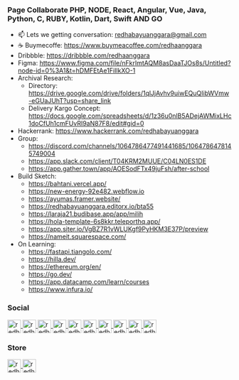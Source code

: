 ### Page Collaborate PHP, NODE, React, Angular, Vue, Java, Python, C, RUBY, Kotlin, Dart, Swift AND GO

- 📫 Lets we getting conversation: redhabayuanggara@gmail.com
- ☕️ Buymecoffe: https://www.buymeacoffee.com/redhaanggara
- Dribbble: https://dribbble.com/redhaanggara
- Figma: https://www.figma.com/file/nFkrImtAQM8asDaaTJOs8s/Untitled?node-id=0%3A1&t=hDMFEtAe1FiIlkXO-1
- Archival Research: 
	- Directory: https://drive.google.com/drive/folders/1qlJjAvhv9uiwEQuQIibWVmw-eGUaJUhT?usp=share_link
	- Delivery Kargo Concept: https://docs.google.com/spreadsheets/d/1z36u0nlB5ADejAWMixLHc1doCfUh1cmFUvRI9aN87F8/edit#gid=0 
- Hackerrank: https://www.hackerrank.com/redhabayuanggara
- Group:
	- https://discord.com/channels/1064786477491441685/1064786478145749004
	- https://app.slack.com/client/T04KRM2MUUE/C04LN0ES1DE
	- https://app.gather.town/app/AOESodFTx49juFsh/after-school
- Build Sketch: 
	- https://bahtani.vercel.app/ 
	- https://new-energy-92e482.webflow.io
	- https://ayumas.framer.website/
	- https://redhabayuanggara.editorx.io/bta55
	- https://laraja21.budibase.app/app/milih
	- https://hola-template-6s8kkr.teleporthq.app/
	- https://app.siter.io/VgBZ7R1vWLUKgf9PyHKM3E37P/preview
	- https://nameit.squarespace.com/
- On Learning:
	- https://fastapi.tiangolo.com/
	- https://hilla.dev/ 
	- https://ethereum.org/en/
	- https://go.dev/
	- https://app.datacamp.com/learn/courses
	- https://www.infura.io/
<h3 align="left">Social</h3>
<p align="left">

  <a href="https://www.linkedin.com/in/redha-bayu-anggara-55a219b9/" target="_blank">
    <img align="center" 
         src="https://user-images.githubusercontent.com/19183619/212618156-f7ebbdb0-4ede-4f40-9f50-8d3752d6e232.png" 
         alt="redha-bayu-anggara" 
         height="30" 
         width="30" />
  </a>
  

  <a href="https://medium.com/@redhabayuanggara" target="_blank">
    <img align="center" 
         src="https://img.icons8.com/color-glass/48/null/medium-logo.png" 
         alt="redha-bayu-anggara" 
         height="30" 
         width="30" />
  </a>
  
 <a href="https://dev.to/redhabayuanggara" target="_blank">
    <img align="center" 
         src="https://img.icons8.com/windows/256/null/dev.png" 
         alt="redha-bayu-anggara" 
         height="30" 
         width="30" />
  </a>
 
  <a href="https://www.instagram.com/redhabayuanggara/" target="_blank">
    <img align="center" 
         src="https://user-images.githubusercontent.com/19183619/212617850-ba0b6613-01ac-41c9-9739-dde185933d9c.png" 
         alt="redha-bayu-anggara" 
         height="30" 
         width="30" />
  </a>
  
  <a href="https://twitter.com/redhaanggara" target="_blank">
    <img align="center" 
         src="https://user-images.githubusercontent.com/19183619/212617531-5d5bbfe1-21f3-4d49-92e0-7123c637873e.png"
         alt="redha-bayu-anggara"
         height="30"
         width="30" />
  </a>
  
  
  <a href="https://www.youtube.com/channel/UChGOfZQd0xqy18pnUrk7cxw" target="_blank">
    <img align="center" 
         src="https://user-images.githubusercontent.com/19183619/212617433-a7020918-0777-4f58-98a3-9a504f70d256.png" 
         alt="redha-bayu-anggara" 
         height="30" 
         width="30" />
  </a>
  
  <a href="https://www.twitch.tv/redhaanggara" target="_blank">
    <img align="center" 
         src="https://user-images.githubusercontent.com/19183619/212617297-248b0035-532e-417e-88f4-e7759a095b16.png" 
         alt="redha-bayu-anggara" 
         height="30" 
         width="30"/>
  </a>
      
  <a href="https://www.facebook.com/redha.anggara" target="_blank">
    <img align="center" 
         src="https://img.icons8.com/color/96/null/facebook-new.png" 
         alt="redha-bayu-anggara" 
         height="30" 
         width="30"/>
  </a>
	
  <a href="https://id.pinterest.com/redhabayuanggara/" target="_blank">
    <img align="center" 
         src="https://img.icons8.com/color/144/null/pinterest--v1.png" 
         alt="redha-bayu-anggara" 
         height="30" 
         width="30"/>
  </a>
	
  <a href="https://www.tiktok.com/@redhabayuanggara" target="_blank">
    <img align="center" 
         src="https://img.icons8.com/ios-filled/100/null/tiktok--v1.png" 
         alt="redha-bayu-anggara" 
         height="30" 
         width="30"/>
  </a>
	

</p>

<h3 align="left">Store</h3>
<p align="left">
	<a href="https://apps.apple.com/bm/developer/redpo-digital/id828821125" target="_blank">
	    <img align="center" 
		 src="https://user-images.githubusercontent.com/19183619/214553968-7a5cb8e6-2c58-40b9-9e08-047e5a0f81dd.png" 
		 alt="redha-bayu-anggara" 
		 height="30" 
		 width="30"/>
	</a>
	<a href="https://play.google.com/store/apps/developer?id=palembang-digital-society" target="_blank">
	    <img align="center" 
		 src="https://user-images.githubusercontent.com/19183619/214553770-2269c0cf-4c00-41a4-a2e0-38f8cbb5ab07.png" 
		 alt="redha-bayu-anggara" 
		 height="30" 
		 width="30"/>
	</a>
</p>
